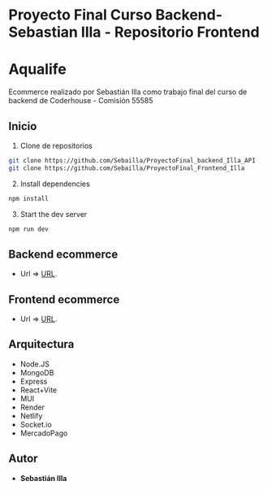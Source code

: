 # Proyecto Final Curso Backend- Sebastian Illa - Repositorio Frontend

# Aqualife
Ecommerce realizado por Sebastián Illa como trabajo final del curso de backend de Coderhouse - Comisión 55585

## Inicio

1. Clone de repositorios
``` bash
git clone https://github.com/Sebailla/ProyectoFinal_backend_Illa_API
git clone https://github.com/Sebailla/ProyectoFinal_Frontend_Illa
```

2. Install dependencies
``` bash
npm install
```

3. Start the dev server
``` bash
npm run dev
```

## Backend ecommerce 
* Url => [URL](https://ecommerce-api-gf5s.onrender.com).

## Frontend ecommerce 
* Url => [URL](https://6612aa404a79d1be04487add--ecommerce-coderhouse-backend.netlify.app/).

## Arquitectura

* Node.JS
* MongoDB
* Express
* React+Vite
* MUI
* Render
* Netlify
* Socket.io
* MercadoPago

## Autor
* **Sebastián Illa** 
